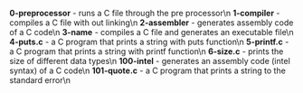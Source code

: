 **0-preprocessor** - runs a C file through the pre processor\n
**1-compiler** - compiles a C file with out linking\n
**2-assembler** - generates assembly code of a C code\n
**3-name** - compiles a C file and generates an executable file\n
**4-puts.c** - a C program that prints a string with puts function\n
**5-printf.c** - a C program that prints a string with printf function\n
**6-size.c** - prints the size of different data types\n
**100-intel** - generates an assembly code (intel syntax) of a C code\n
**101-quote.c** - a C program that prints a string to the standard error\n